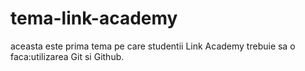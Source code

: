 # tema-link-academy
aceasta este prima tema pe care studentii Link Academy trebuie sa o faca:utilizarea Git si Github.
